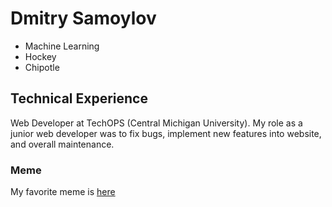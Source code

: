 # Dmitry Samoylov
- Machine Learning
- Hockey
- Chipotle

## Technical Experience
Web Developer at TechOPS (Central Michigan University). My role as a junior web developer was to fix bugs, implement new features into website, and overall maintenance.

### Meme
My favorite meme is [here](https://thunderdungeon.com/wp-content/uploads/2025/06/funny-memes-3-6-5-2025.jpg)